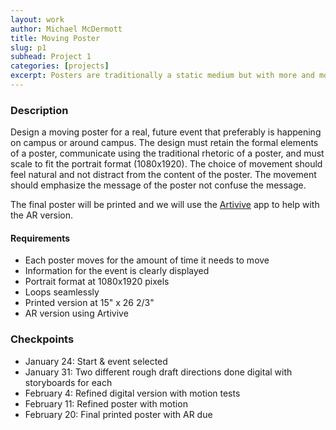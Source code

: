 ```yaml
---
layout: work
author: Michael McDermott
title: Moving Poster
slug: p1
subhead: Project 1
categories: [projects]
excerpt: Posters are traditionally a static medium but with more and more poster displays going digital and AR becoming a more widely available tool, posters can come alive.
---
```

### Description
Design a moving poster for a real, future event that preferably is happening on campus or around campus. The design must retain the formal elements of a poster, communicate using the traditional rhetoric of a poster, and must scale to fit the portrait format (1080x1920). The choice of movement should feel natural and not distract from the content of the poster. The movement should emphasize the message of the poster not confuse the message.

The final poster will be printed and we will use the [Artivive](https://artivive.com/) app to help with the AR version.

#### Requirements
* Each poster moves for the amount of time it needs to move
* Information for the event is clearly displayed
* Portrait format at 1080x1920 pixels
* Loops seamlessly
* Printed version at 15" x 26 2/3"
* AR version using Artivive

### Checkpoints
* January 24: Start & event selected
* January 31: Two different rough draft directions done digital with storyboards for each
* February 4: Refined digital version with motion tests
* February 11: Refined poster with motion
* February 20: Final printed poster with AR due
